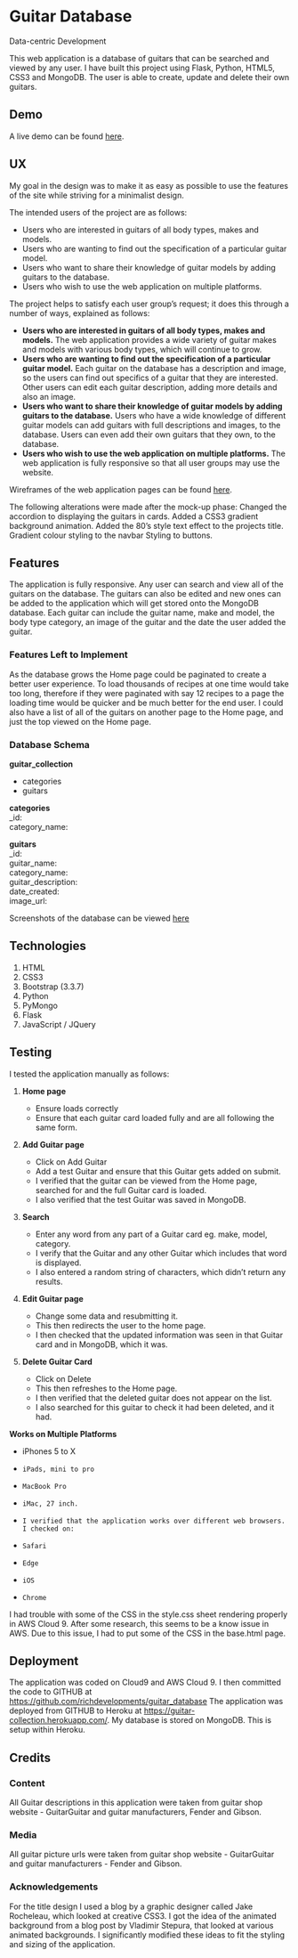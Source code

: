 # Guitar Database
Data-centric Development

This web application is a database of guitars that can be searched and viewed by any user. I have built this project using Flask, Python, HTML5, CSS3 and MongoDB.
The user is able to create, update and delete their own guitars.


## Demo
A live demo can be found [here](https://guitar-collection.herokuapp.com/).


## UX
My goal in the design was to make it as easy as possible to use the features of the site while striving for a minimalist design.

The intended users of the project are as follows:
- Users who are interested in guitars of all body types, makes and models.
- Users who are wanting to find out the specification of a particular guitar model.
- Users who want to share their knowledge of guitar models by adding guitars to the database.
- Users who wish to use the web application on multiple platforms.

The project helps to satisfy each user group’s request; it does this through a number of ways, explained as follows:
- **Users who are interested in guitars of all body types, makes and models.**
The web application provides a wide variety of guitar makes and models with various body types, which will continue to grow.
- **Users who are wanting to find out the specification of a particular guitar model.**
Each guitar on the database has a description and image, so the users can find out specifics of a guitar that they are interested. Other users can edit each guitar description, adding more details and also an image.
- **Users who want to share their knowledge of guitar models by adding guitars to the database.**
Users who have a wide knowledge of different guitar models can add guitars with full descriptions and images, to the database. Users can even add their own guitars that they own, to the database.
- **Users who wish to use the web application on multiple platforms.**
The web application is fully responsive so that all user groups may use the website.

Wireframes of the web application pages can be found [here](https://imgur.com/a/Vudbvck).

The following alterations were made after the mock-up phase:
Changed the accordion to displaying the guitars in cards.
Added a CSS3 gradient background animation.
Added the 80’s style text effect to the projects title.
Gradient colour styling to the navbar
Styling to buttons.


## Features
The application is fully responsive. Any user can search and view all of the guitars on the database. The guitars can also be edited and new ones can be added to the application which will get stored onto the MongoDB database. Each guitar can include the guitar name, make and model, the body type category, an image of the guitar and the date the user added the guitar.

### Features Left to Implement
As the database grows the Home page could be paginated to create a better user experience. To load thousands of recipes at one time would take too long, therefore if they were paginated with say 12 recipes to a page the loading time would be quicker and be much better for the end user.
I could also have a list of all of the guitars on another page to the Home page, and just the top viewed on the Home page.

### Database Schema
**guitar_collection**
- categories
- guitars

**categories**<br>
 _id:<br>
category_name:

**guitars**<br>
_id:<br>
guitar_name:<br>
category_name:<br>
guitar_description:<br>
date_created:<br>
image_url:

Screenshots of the database can be viewed [here](https://imgur.com/a/h1Ssf6e)

## Technologies
1. HTML
2. CSS3
3. Bootstrap (3.3.7)
4. Python
5. PyMongo
6. Flask
7. JavaScript / JQuery


## Testing
I tested the application manually as follows:

1. **Home page**
    * Ensure loads correctly
    * Ensure that each guitar card loaded fully and are all following the same form.

2. **Add Guitar page**
    * Click on Add Guitar
    * Add a test Guitar and ensure that this Guitar gets added on submit.
    * I verified that the guitar can be viewed from the Home page, searched for and the full Guitar card is loaded.
    * I also verified that the test Guitar was saved in MongoDB.

3. **Search**
    * Enter any word from any part of a Guitar card eg. make, model, category.
    * I verify that the Guitar and any other Guitar which includes that word is displayed.
    * I also entered a random string of characters, which didn’t return any results.

4. **Edit Guitar page**
    * Change some data and resubmitting it.
    * This then redirects the user to the home page.
    * I then checked that the updated information was seen in that Guitar card and in MongoDB, which it was.

5. **Delete Guitar Card**
    * Click on Delete
    * This then refreshes to the Home page.
    * I then verified that the deleted guitar does not appear on the list.
    * I also searched for this guitar to check it had been deleted, and it had.


  **Works on Multiple Platforms**
- 	iPhones 5 to X
-     iPads, mini to pro
-     MacBook Pro
-     iMac, 27 inch.
-     I verified that the application works over different web browsers. I checked on:
-     Safari
-     Edge
-     iOS
-     Chrome

I had trouble with some of the CSS in the style.css sheet rendering properly in AWS Cloud 9. After some research, this seems to be a know issue in AWS.
Due to this issue, I had to put some of the CSS in the base.html page.


## Deployment
The application was coded on Cloud9 and AWS Cloud 9. I then committed the code to GITHUB at https://github.com/richdevelopments/guitar_database
The application was deployed from GITHUB to Heroku at https://guitar-collection.herokuapp.com/.
My database is stored on MongoDB. This is setup within Heroku.


## Credits

### Content
All Guitar descriptions in this application were taken from guitar shop website - GuitarGuitar and guitar manufacturers, Fender and Gibson.

### Media
All guitar picture urls were taken from guitar shop website - GuitarGuitar and guitar manufacturers - Fender and Gibson.

### Acknowledgements
For the title design I used a blog by a graphic designer called Jake Rocheleau, which looked at creative CSS3.
I got the idea of the animated background from a blog post by Vladimir Stepura, that looked at various animated backgrounds.
I significantly modified these ideas to fit the styling and sizing of the application.
